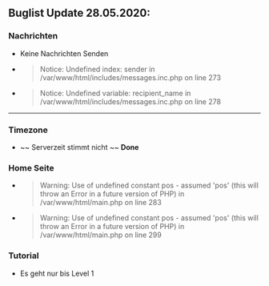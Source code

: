 ## Buglist Update 28.05.2020:

### Nachrichten
- Keine Nachrichten Senden
- > Notice: Undefined index: sender in /var/www/html/includes/messages.inc.php on line 273
- > Notice: Undefined variable: recipient_name in /var/www/html/includes/messages.inc.php on line 278

---
### Timezone
- ~~ Serverzeit stimmt nicht ~~ **Done**

### Home Seite
- > Warning: Use of undefined constant pos - assumed 'pos' (this will throw an Error in a future version of PHP) in /var/www/html/main.php on line 283
- > Warning: Use of undefined constant pos - assumed 'pos' (this will throw an Error in a future version of PHP) in /var/www/html/main.php on line 299

### Tutorial
- Es geht nur bis Level 1